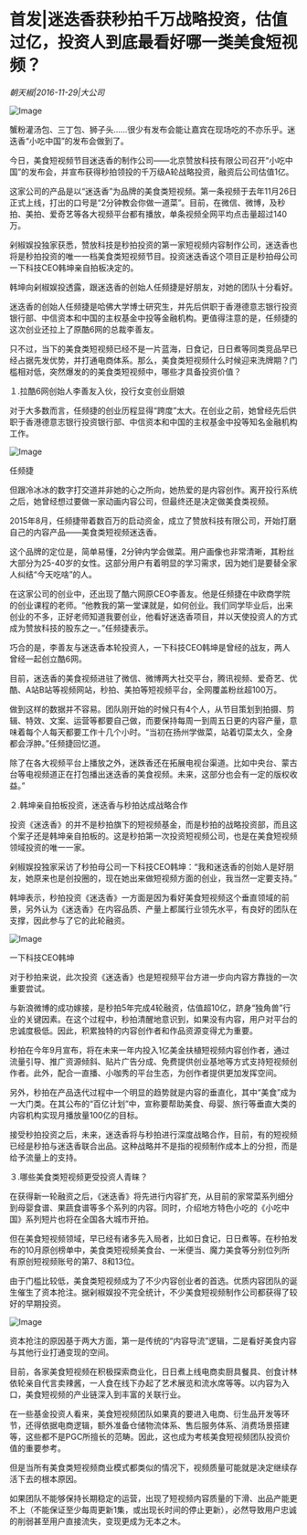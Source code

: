 # 首发|迷迭香获秒拍千万战略投资，估值过亿，投资人到底最看好哪一类美食短视频？

*朝天椒|2016-11-29|大公司*

![Image](http://si1.go2yd.com/get-image/0K91DwDrTZg)

蟹粉灌汤包、三丁包、狮子头……很少有发布会能让嘉宾在现场吃的不亦乐乎。迷迭香“小吃中国”的发布会做到了。

今日，美食短视频节目迷迭香的制作公司——北京赞放科技有限公司召开“小吃中国”的发布会，并宣布获得秒拍领投的千万级A轮战略投资，融资后公司估值1亿。

这家公司的产品是以“迷迭香”为品牌的美食类短视频。第一条视频于去年11月26日正式上线，打出的口号是“2分钟教会你做一道菜”。目前，在微信、微博，及秒拍、美拍、爱奇艺等各大视频平台都有播放，单条视频全网平均点击量超过140万。

剁椒娱投独家获悉，赞放科技是秒拍投资的第一家短视频内容制作公司，迷迭香也将是秒拍投资的唯一一档美食类短视频节目。投资迷迭香这个项目正是秒拍母公司一下科技CEO韩坤亲自拍板决定的。

韩坤向剁椒娱投透露，跟迷迭香的创始人任频捷是好朋友，对她的团队十分看好。

迷迭香的创始人任频捷是哈佛大学博士研究生，并先后供职于香港德意志银行投资银行部、中信资本和中国的主权基金中投等金融机构。更值得注意的是，任频捷的这次创业还拉上了原酷6网的总裁李善友。

只不过，当下的美食类短视频已经不是一片蓝海，日食记，日日煮等同类竞品早已经占据先发优势，并打通电商体系。那么，美食类短视频什么时候迎来洗牌期？门槛相对低，突然爆发的的美食类短视频中，哪些才具备投资价值？

１.拉酷6网创始人李善友入伙，投行女变创业厨娘

对于大多数而言，任频捷的创业历程显得“跨度”太大。在创业之前，她曾经先后供职于香港德意志银行投资银行部、中信资本和中国的主权基金中投等知名金融机构工作。

![Image](http://si1.go2yd.com/get-image/0K91DtAEfFg)

任频捷

但跟冷冰冰的数字打交道并非她的心之所向，她热爱的是内容创作。离开投行系统之后，她曾经想过要做一家动画内容公司，但最终还是决定做美食类视频。

2015年8月，任频捷带着数百万的启动资金，成立了赞放科技有限公司，开始打磨自己的内容产品——美食类短视频迷迭香。

这个品牌的定位是，简单易懂，2分钟内学会做菜。用户画像也非常清晰，其粉丝大部分为25-40岁的女性。这部分用户有着明显的学习需求，因为她们是要替全家人纠结“今天吃啥”的人。

在这家公司的创业中，还出现了酷六网原CEO李善友。他是任频捷在中欧商学院的创业课程的老师。“他教我的第一堂课就是，如何创业。我们同学毕业后，出来创业的不多，正好老师知道我要创业，他看好迷迭香项目，并以天使投资人的方式成为赞放科技的股东之一。”任频捷表示。

巧合的是，李善友与迷迭香本轮投资人，一下科技CEO韩坤是曾经的战友，两人曾经一起创立酷6网。

目前，迷迭香的美食视频进驻了微信、微博两大社交平台，腾讯视频、爱奇艺、优酷、A站B站等视频网站，秒拍、美拍等短视频平台，全网覆盖粉丝超100万。

做到这样的数据并不容易。团队刚开始的时候只有4个人，从节目策划到拍摄、剪辑、特效、文案、运营等都要自己做，而要保持每周一到周五日更的内容产量，意味着每个人每天都要工作十几个小时。“当初在扬州学做菜，站着切菜太久，全身都会浮肿。”任频捷回忆道。

除了在各大视频平台上播放之外，迷跌香还在拓展电视台渠道。比如中央台、蒙古台等电视频道正在打包播出迷迭香的美食视频。未来，这部分也会有一定的版权收益。”

２.韩坤亲自拍板投资，迷迭香与秒拍达成战略合作

投资《迷迭香》的并不是秒拍旗下的短视频基金，而是秒拍的战略投资部，而且这个案子还是韩坤亲自拍板的。这是秒拍第一次投资短视频公司，也是在美食短视频领域投资的唯一一家。

剁椒娱投独家采访了秒拍母公司一下科技CEO韩坤：“我和迷迭香的创始人是好朋友，她原来也是创投圈的，现在她出来做短视频方面的创业，我当然一定要支持。”

韩坤表示，秒拍投资《迷迭香》一方面是因为看好美食短视频这个垂直领域的前景，另外认为《迷迭香》在内容品质、产量上都属行业领先水平，有良好的团队在支撑，因此参与了它的此轮融资。

![Image](http://si1.go2yd.com/get-image/0K91DmM6Obw)

一下科技CEO韩坤

对于秒拍来说，此次投资《迷迭香》也是短视频平台方进一步向内容方靠拢的一次重要尝试。

与新浪微博的成功嫁接，是秒拍5年完成4轮融资，估值超10亿，跻身“独角兽”行业的关键因素。在这个过程中，秒拍清醒地意识到，如果没有内容，用户对平台的忠诚度极低。因此，积累独特的内容创作者和作品资源变得尤为重要。

秒拍在今年9月宣布，将在未来一年内投入1亿美金扶植短视频内容创作者，通过流量引导、推广资源倾斜、贴片广告分成、免费提供创业基地等方式支持短视频创作者。此外，配合一直播、小咖秀的平台生态，为创作者提供更加发挥空间。

另外，秒拍在产品迭代过程中一个明显的趋势就是内容的垂直化，其中“美食”成为一大门类。在其公布的“百亿计划”中，宣称要帮助美食、母婴、旅行等垂直大类的内容机构实现月播放量100亿的目标。

接受秒拍投资之后，未来，迷迭香将与秒拍进行深度战略合作，目前，有的短视频已经是秒拍与迷迭香联合出品。这种战略并不是指的视频制作成本上的分担，而是给予流量上的支持。

３.哪些美食类短视频更受投资人青睐？

在获得新一轮融资之后，《迷迭香》将先进行内容扩充，从目前的家常菜系列细分到母婴食谱、果蔬食谱等多个系列的内容。同时，介绍地方特色小吃的《小吃中国》系列短片也将在全国各大城市开拍。

但在美食短视频领域，早已经有诸多先入局者，比如日食记，日日煮等。在秒拍发布的10月原创榜单中，美食类短视频美食台、一米便当、魔力美食等分别位列所有原创短视频账号的第7、8和13位。

由于门槛比较低，美食类短视频成为了不少内容创业者的首选。优质内容团队的诞生催生了资本抢注。据剁椒娱投不完全统计，不少美食短视频制作公司都获得了较好的早期投资。

![Image](http://si1.go2yd.com/get-image/0K91DqpKR16)

资本抢注的原因基于两大方面，第一是传统的“内容导流”逻辑，二是看好美食内容与其他行业打通变现的空间。

目前，各家美食短视频在积极探索商业化，日日煮上线电商卖厨具餐具、创食计林依轮亲自代言卖辣酱，一人食在线下办起了艺术展览和流水席等等。以内容为入口，美食短视频的产业链深入到丰富的关联行业。

在一些基金投资人看来，美食短视频团队如果真的要进入电商、衍生品开发等环节，还得依据电商逻辑，额外准备仓储物流体系、售后服务体系、消费场景搭建等，这些都不是PGC所擅长的范畴。因此，这也成为考核美食短视频团队投资价值的重要参考。

但是当所有美食类短视频商业模式都类似的情况下，视频质量可能就是决定继续存活下去的根本原因。

如果团队不能够保持长期稳定的运营，出现了短视频内容质量的下滑、出品产能更不上（不能保证至少每周更新1集，或出现长时间的停止更新），必然导致用户忠诚的削弱甚至用户直接流失，变现更成为无本之木。


